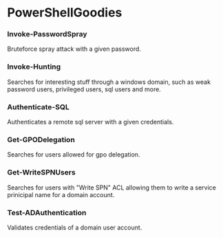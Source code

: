 # PowerShellGoodies

### Invoke-PasswordSpray
Bruteforce spray attack with a given password.

### Invoke-Hunting
Searches for interesting stuff through a windows domain, such as weak password users, privileged users, sql users and more.

### Authenticate-SQL
Authenticates a remote sql server with a given credentials.

### Get-GPODelegation
Searches for users allowed for gpo delegation.

### Get-WriteSPNUsers
Searches for users with "Write SPN" ACL allowing them to write a service prinicipal name for a domain account.

### Test-ADAuthentication
Validates credentials of a domain user account.
